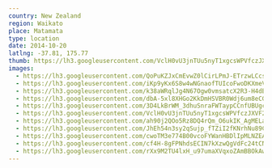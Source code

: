 ```yaml
---
country: New Zealand
region: Waikato
place: Matamata
type: location
date: 2014-10-20
latlng: -37.81, 175.77
thumb: https://lh3.googleusercontent.com/VclH0vU3jnTUu5nyT1xgcsWPVfczJXVF21MSEiXfN4YUbkCqTNtJLD-16YxrijhODLETTJsCbckeopnEzsf5K7K05nIiKUEdZN1jDXygG4Wo76Zj90jw34jQxFSIHghQac9F5jOGGQ
images:
  - https://lh3.googleusercontent.com/QoPuKZJxCmEvwZ0lCirLPmJ-ETrzwLCcsF96F2iGB5SoSPWcv_VS72GKA7vS9OTSKSaA7W8BjT4jyPbduMkWJS9PuaTpWdWwgK-2idWnj1ZcXKaWk0tRzAgw7b1_gWZg5oPsv7nMpA
  - https://lh3.googleusercontent.com/iKp9yKx6S8w4wNGnaofTUIcoFwoDKXmeVFxHDgOwcwzCVdGsh16D_if1aFLtS-dcoYUtvErZw9aju_g2VTlrLQKnsGgSMk45dbJQHt9DI_QAAVea2kLt6vDNcb_UE7fG2xGYQiy2ng
  - https://lh3.googleusercontent.com/k38aWRqlJg4N67Ogw0vmsatcX2R3-H4dBZA88VbuJJbX-fBwQdwkK4vaQzeKFbM98EiI_JMfYrqrLKIpGGIlkgf2vYhResuZuTzN08DVCjhVzkA0yRpFVEl1itBogaeXcvBJaXPCxQ
  - https://lh3.googleusercontent.com/dbA-5xl8XHGo2KkDmHSVBR0Wdj6um8eCGPwzqvZm5MxZsYMGt7J63ufN3bYnAUt8f-_GN4VrlHxxsQLUimCoFoDGJKgsC5mDUqN90xUhVWYTUib90KwGq-gToL3eHuiS3_o6SkN8Qg
  - https://lh3.googleusercontent.com/3D4LkBrWM_3dhuSnraFWTaypCCnfUBUgc2IZD36YxTsc8RYJ0v8Vqmveyrg8gzdOQOIqF9pkWuy1g2icBIWK2w7WrsOSKlKgWgLBNCVUqAgnCFMop5ijuny30C73z0aIONyWEVZ9QA
  - https://lh3.googleusercontent.com/VclH0vU3jnTUu5nyT1xgcsWPVfczJXVF21MSEiXfN4YUbkCqTNtJLD-16YxrijhODLETTJsCbckeopnEzsf5K7K05nIiKUEdZN1jDXygG4Wo76Zj90jw34jQxFSIHghQac9F5jOGGQ
  - https://lh3.googleusercontent.com/ah90j2QOo5Rz8DQ4rQm_O6ukIK_AgMELayPq-2g-TQYHW-8Q0Tr-gVPLuQ4fkZj-GhL_pW4MIpS3TKDiFdio7rxcmj571AnbqxyqZeq67_kw5KK3MtZ4Jr4gpXl1FNrQ6594OLS0TK4
  - https://lh3.googleusercontent.com/JhEh54n3sy2qSujp_fTZiI2fKNrhNu89CzFCEq5zj2G93OWbPhTE4RL9KiR3RVCoIuNL764qv_h72bz_O38V8fvuUbHTn5hFMyETBxoFjFpQ0Muf25vGrDCpBnifxaIJ5_ftARNsmAU
  - https://lh3.googleusercontent.com/cwoTM3e774B00vcoFYWanHBDlIpMLNZEAaKY-f32lrfWS6YeqNF4ob6paAyxXY-WOEMISb803ppIwlx-vkXCxQJV-aLb0j8wrgJmuF7Ls0jzF8JaCZOaY3DQtYN_B78wqIvlllCIFtc
  - https://lh3.googleusercontent.com/cf4H-8gFPNhdsECIN7kXzwQgVdFc24tCNIbHshr5gXv8SydGidLU0zlosK4dGLBZZL4BKyIKfBenUDh-rxkkSUsbVomoPh9rZGtc3y2nDqVy_4QZ6lxEjhgN3SZziPjPN4zS9zluJ60
  - https://lh3.googleusercontent.com/rXx9M2TU4lxH_u97umaXVqxoZAmBBOkAwVc6u__n4tbHKEv3joEqulTXJi7gNGSboL9hH3n86EkUQWLFp5Kpy1DnesDL9u580r0VlB51v7fk_cfBoQsG1--do85gZnznF-3bRbdO06Q
---
```

